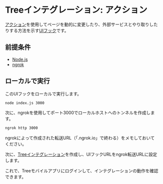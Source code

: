 # Treeインテグレーション: アクション

[アクション](https://treedocs.now.sh/docs/v1/hooks/ui/actions/)を使用してページを動的に変更したり、外部サービスとやり取りしたりする方法を示す[UIフック](https://treedocs.now.sh/docs/v1/hooks/ui/introduction/)です。

## 前提条件

- [Node.js](https://nodejs.org)
- [ngrok](https://ngrok.com)

## ローカルで実行

このUIフックをローカルで実行します。

```bash
node index.js 3000
```

次に、ngrokを使用してポート3000でローカルホストへのトンネルを作成します。

```bash
ngrok http 3000
```

ngrokによって作成された転送URL（「.ngrok.io」で終わる）をメモしておいてください。

次に、[Treeインテグレーション](https://treedocs.now.sh/docs/v1/getting-started/)を作成し、UIフックURLをngrok転送URLに設定します。

これで、Treeモバイルアプリにログインして、インテグレーションの動作を確認できます。